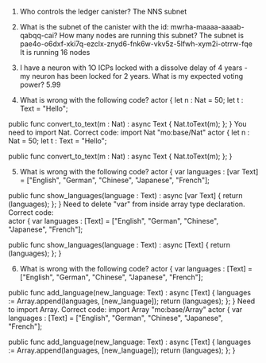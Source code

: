 1) Who controls the ledger canister?
The NNS subnet

2) What is the subnet of the canister with the id: mwrha-maaaa-aaaab-qabqq-cai? How many nodes are running this subnet?
The subnet is pae4o-o6dxf-xki7q-ezclx-znyd6-fnk6w-vkv5z-5lfwh-xym2i-otrrw-fqe
It is running 16 nodes

3) I have a neuron with 1O ICPs locked with a dissolve delay of 4 years - my neuron has been locked for 2 years. What is my expected voting power?
5.99 

4) What is wrong with the following code?
actor {
  let n : Nat = 50;
  let t : Text = "Hello";

  public func convert_to_text(m : Nat) : async Text {
    Nat.toText(m);
  };
}
You need to import Nat. Correct code: 
import Nat "mo:base/Nat"
actor {
  let n : Nat = 50;
  let t : Text = "Hello";

  public func convert_to_text(m : Nat) : async Text {
    Nat.toText(m);
  };
}


5) What is wrong with the following code?
actor {
  var languages : [var Text] = ["English", "German", "Chinese", "Japanese", "French"];

  public func show_languages(language : Text) : async [var Text] {
    return (languages);
  };
}
Need to delete "var" from inside array type declaration. Correct code:  
actor {
  var languages : [Text] = ["English", "German", "Chinese", "Japanese", "French"];

  public func show_languages(language : Text) : async [Text] {
    return (languages);
  };
}


6) What is wrong with the following code?
actor {
  var languages : [Text] = ["English", "German", "Chinese", "Japanese", "French"];

  public func add_language(new_language: Text) : async [Text] {
    languages := Array.append<Text>(languages, [new_language]);
    return (languages);
  }; 
}
Need to import Array. Correct code: 
import Array "mo:base/Array"
actor {
  var languages : [Text] = ["English", "German", "Chinese", "Japanese", "French"];

  public func add_language(new_language: Text) : async [Text] {
    languages := Array.append<Text>(languages, [new_language]);
    return (languages);
  }; 
}
